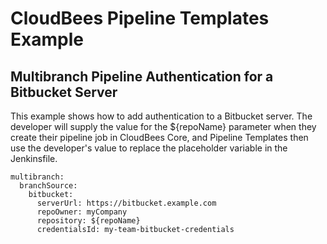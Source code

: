 # CloudBees Pipeline Templates Example
## Multibranch Pipeline Authentication for a Bitbucket Server

This example shows how to add authentication to a Bitbucket server. The developer will supply the value for the ${repoName} parameter when they create their pipeline job in CloudBees Core, and Pipeline Templates then use the developer's value to replace the placeholder variable in the Jenkinsfile.

````
multibranch:
  branchSource:
    bitbucket:
      serverUrl: https://bitbucket.example.com
      repoOwner: myCompany
      repository: ${repoName}
      credentialsId: my-team-bitbucket-credentials
````
